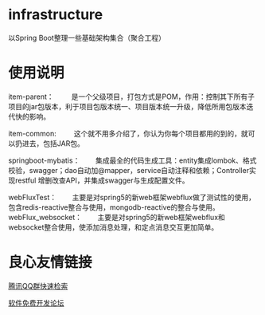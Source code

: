 # infrastructure
以Spring Boot整理一些基础架构集合（聚合工程）

# 使用说明
 item-parent： 
&nbsp;&nbsp;&nbsp;&nbsp;&nbsp; &nbsp; 是一个父级项目，打包方式是POM，作用：控制其下所有子项目的jar包版本，利于项目包版本统一、项目版本统一升级，降低所用包版本迭代快的影响。 

 item-common: 
&nbsp;&nbsp;&nbsp;&nbsp;&nbsp; &nbsp; 这个就不用多介绍了，你认为你每个项目都用的到的，就可以扔进去，包括JAR包。 
        
 springboot-mybatis： 
&nbsp;&nbsp;&nbsp;&nbsp;&nbsp; &nbsp;集成最全的代码生成工具：entity集成lombok、格式校验，swagger；dao自动加@mapper，service自动注释和依赖；Controller实现restful 增删改查API，并集成swagger与生成配置文件。

 webFluxTest： 
&nbsp;&nbsp;&nbsp;&nbsp;&nbsp; &nbsp;主要是对spring5的新web框架webflux做了测试性的使用，包含redis-reactive整合与使用，mongodb-reactive的整合与使用。
 webFlux_websocket： 
&nbsp;&nbsp;&nbsp;&nbsp;&nbsp; &nbsp;主要是对spring5的新web框架webflux和websocket整合使用，使添加消息处理，和定点消息交互更加简单。



 # 良心友情链接

[腾讯QQ群快速检索](http://u.720life.cn/s/8cf73f7c)

[软件免费开发论坛](http://u.720life.cn/s/bbb01dc0)